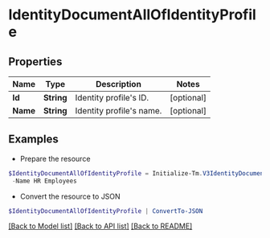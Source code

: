 # IdentityDocumentAllOfIdentityProfile
## Properties

Name | Type | Description | Notes
------------ | ------------- | ------------- | -------------
**Id** | **String** | Identity profile&#39;s ID. | [optional] 
**Name** | **String** | Identity profile&#39;s name. | [optional] 

## Examples

- Prepare the resource
```powershell
$IdentityDocumentAllOfIdentityProfile = Initialize-Tm.V3IdentityDocumentAllOfIdentityProfile  -Id 3bc8ad26b8664945866b31339d1ff7d2 `
 -Name HR Employees
```

- Convert the resource to JSON
```powershell
$IdentityDocumentAllOfIdentityProfile | ConvertTo-JSON
```

[[Back to Model list]](../README.md#documentation-for-models) [[Back to API list]](../README.md#documentation-for-api-endpoints) [[Back to README]](../README.md)

